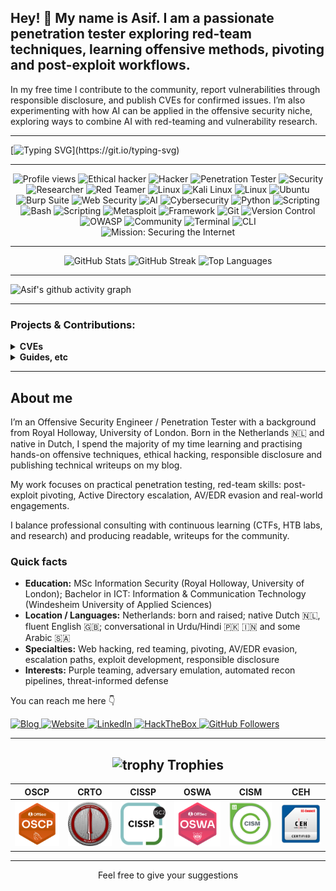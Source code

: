 ## Hey! 👋 My name is Asif. I am a passionate penetration tester exploring red-team techniques, learning offensive methods, pivoting and post-exploit workflows. 
In my free time I contribute to the community, report vulnerabilities through responsible disclosure, and publish CVEs for confirmed issues.
I’m also experimenting with how AI can be applied in the offensive security niche, exploring ways to combine AI with red-teaming and vulnerability research.

---

[![Typing SVG](https://readme-typing-svg.demolab.com?font=Fira+Code&size=15&pause=1000&color=00FF00&width=435&lines=Penetration+tester+%7C+Ethical+hacker;Red+teaming+%7C+Zero+day+seeker;Responsible+disclosure+%7C+Always+learning+;AI+%26+Cybersecurity+%7C+Building+Cyber+Peace+;Secure+the+internet+........)](https://git.io/typing-svg)

---

<div align="center">

  <!-- Row 1 (Identity & OS) -->
  <img src="https://komarev.com/ghpvc/?username=asifnawazminhas&style=for-the-badge&color=00ff00" alt="Profile views" />
  <img src="https://img.shields.io/badge/Ethical%20-000000?style=for-the-badge&logo=shield&logoColor=white" alt="Ethical hacker" />
  <img src="https://img.shields.io/badge/Hacker-9FEF00?style=for-the-badge&logo=hackthebox&logoColor=000000" alt="Hacker" />
  <img src="https://img.shields.io/badge/Penetration%20Tester-00599C?style=for-the-badge&logo=gnometerminal&logoColor=white" alt="Penetration Tester" />
  <img src="https://img.shields.io/badge/Security-30363D?style=for-the-badge" alt="Security" />
  <img src="https://img.shields.io/badge/Researcher-000000?style=for-the-badge" alt="Researcher" />
  <img src="https://img.shields.io/badge/Red%20Teamer-B22222?style=for-the-badge&logo=target&logoColor=white" alt="Red Teamer" />
  <img src="https://img.shields.io/badge/Linux-30363D?style=for-the-badge&logo=linux&logoColor=white" alt="Linux" />
  <img src="https://img.shields.io/badge/Kali%20Linux-557C94?style=for-the-badge&logo=kali-linux&logoColor=white" alt="Kali Linux" />
  <img src="https://img.shields.io/badge/Linux-30363D?style=for-the-badge&logo=linux&logoColor=white" alt="Linux" />
  <img src="https://img.shields.io/badge/Ubuntu-E95420?style=for-the-badge&logo=ubuntu&logoColor=white" alt="Ubuntu" />

  <!-- Row 2 (Paired Security & Scripting) -->
  <img src="https://img.shields.io/badge/Burp%20Suite-FF6633?style=for-the-badge&logo=burpsuite&logoColor=white" alt="Burp Suite" />
  <img src="https://img.shields.io/badge/Web%20Security-30363D?style=for-the-badge&logo=shield&logoColor=white" alt="Web Security" />

  <img src="https://img.shields.io/badge/AI-FF6F00?style=for-the-badge&logo=openai&logoColor=white" alt="AI" />
  <img src="https://img.shields.io/badge/Cybersecurity-434343?style=for-the-badge" alt="Cybersecurity" />

  <img src="https://img.shields.io/badge/Python-3776AB?style=for-the-badge&logo=python&logoColor=white" alt="Python" />
  <img src="https://img.shields.io/badge/Scripting-AAAAAA?style=for-the-badge" alt="Scripting" />

  <img src="https://img.shields.io/badge/Bash-4EAA25?style=for-the-badge&logo=gnubash&logoColor=white" alt="Bash" />
  <img src="https://img.shields.io/badge/Scripting-8A8A8A?style=for-the-badge" alt="Scripting" />


  <!-- Row 3 (Extra Skills & Tools in Pairs) -->
  <img src="https://img.shields.io/badge/Metasploit-03A9F4?style=for-the-badge&logo=metasploit&logoColor=white" alt="Metasploit" />
  <img src="https://img.shields.io/badge/Framework-444444?style=for-the-badge&logo=framework&logoColor=white" alt="Framework" />

  <img src="https://img.shields.io/badge/Git-F05032?style=for-the-badge&logo=git&logoColor=white" alt="Git" />
  <img src="https://img.shields.io/badge/Version%20Control-FF7F2A?style=for-the-badge&logo=versioncontrol&logoColor=white" alt="Version Control" />

  <img src="https://img.shields.io/badge/OWASP-000000?style=for-the-badge&logo=owasp&logoColor=white" alt="OWASP" />
  <img src="https://img.shields.io/badge/Community-6C6C6C?style=for-the-badge&logo=community&logoColor=white" alt="Community" />

  <img src="https://img.shields.io/badge/Terminal-241F31?style=for-the-badge&logo=gnome-terminal&logoColor=white" alt="Terminal" />
  <img src="https://img.shields.io/badge/CLI-666666?style=for-the-badge&logo=command-line&logoColor=white" alt="CLI" />

  <br/>

  <!-- Row 4 (Mission Badge) -->
  <img src="https://img.shields.io/badge/Securing-The%20Internet-brightgreen?style=for-the-badge&logo=cloudflare&logoColor=white" alt="Mission: Securing the Internet" />

</div>

---

<!-- GitHub Stats Section -->
<div align="center">
  <img src="https://github-readme-stats.vercel.app/api?username=asifnawazminhas&show_icons=true&theme=dark" alt="GitHub Stats" />
  <img src="https://github-readme-streak-stats.herokuapp.com/?user=asifnawazminhas&theme=dark" alt="GitHub Streak" />
  <img src="https://github-readme-stats.vercel.app/api/top-langs/?username=asifnawazminhas&layout=compact&theme=dark" alt="Top Languages" />
</div>

---


![Asif's github activity graph](https://github-readme-activity-graph.vercel.app/graph?username=asifnawazminhas&theme=react-dark)

---

### Projects & Contributions:

<details>
  <summary><b> CVEs</b></summary>
  <br/>
    <table>
      <thead align="center">
        <tr border: none;>
          <td><b>CVE</b></td>
          <td><b>Short Description</b></td>
          <td><b>References</b></td>
        </tr>
      </thead>
      <tbody>
       <tr>
  <td><b>WordPress security researcher CVEs overview</b></td>
  <td>An overview of the vulnerabilities I’ve reported and published through Wordfence Threat Intelligence, including CVE IDs, descriptions, and affected software.</td>
  <td><a href="https://www.wordfence.com/threat-intel/vulnerabilities/researchers/asif-nawaz-minhas?page=2" target="_blank" rel="noopener noreferrer">Wordfence Researcher Page</a></td>
</tr>
<tr>
  <td><b>CVE-2024-34955</b></td>
  <td>Code-projects Budget Management 1.0 is vulnerable to SQL Injection via the delete parameter.</td>
  <td><a href="https://nvd.nist.gov/vuln/detail/CVE-2024-34955" target="_blank" rel="noopener noreferrer">NVD Entry</a></td>
</tr>
<tr>
  <td><b>CVE-2024-34954</b></td>
  <td>Code-projects Budget Management 1.0 is vulnerable to Cross Site Scripting (XSS) via the budget parameter.</td>
  <td><a href="https://nvd.nist.gov/vuln/detail/CVE-2024-34954" target="_blank" rel="noopener noreferrer">NVD Entry</a></td>
</tr>
      </tbody>
    </table>
    <br/>
</details>

<details>
  <summary><b> Guides, etc</b></summary>
  <br/>
    <table>
      <thead align="center">
        <tr border: none;>
          <td><b>Project</b></td>
          <td><b>Short Description</b></td>
          <td><b>Stars</b></td>
          <td><b>Forks</b></td>
        </tr>
      </thead>
      <tbody>
        <tr>
          <td><a href="https://genai.owasp.org/resource/genai-red-teaming-guide/" target="_blank" rel="noopener noreferrer"><b>OWASP GenAI Red Teaming Guide</b></a></td>
          <td>A community-driven guide by OWASP on red teaming for generative AI systems, outlining risks, testing approaches, and mitigation strategies.</td>
          <td>N/A</td>
          <td>N/A</td>
        </tr>
      </tbody>
    </table>
</details>


---

## About me

I’m an Offensive Security Engineer / Penetration Tester with a background from Royal Holloway, University of London. Born in the Netherlands 🇳🇱 and native in Dutch, I spend the majority of my time learning and practising hands-on offensive techniques, ethical hacking, responsible disclosure and publishing technical writeups on my blog.  

My work focuses on practical penetration testing, red-team skills: post-exploit pivoting, Active Directory escalation, AV/EDR evasion and real-world engagements. 

I balance professional consulting with continuous learning (CTFs, HTB labs, and research) and producing readable, writeups for the community.

### Quick facts
- **Education:** MSc Information Security (Royal Holloway, University of London); Bachelor in ICT: Information & Communication Technology (Windesheim University of Applied Sciences)  
- **Location / Languages:** Netherlands: born and raised; native Dutch 🇳🇱, fluent English 🇬🇧; conversational in Urdu/Hindi 🇵🇰 🇮🇳 and some Arabic 🇸🇦
- **Specialties:** Web hacking, red teaming, pivoting, AV/EDR evasion, escalation paths, exploit development, responsible disclosure  
- **Interests:** Purple teaming, adversary emulation, automated recon pipelines, threat-informed defense

You can reach me here 👇

<div>
  <a href="https://www.asifnawazminhas.com/" target="_blank">
    <img src="https://img.shields.io/badge/Blog-21759B?style=for-the-badge&logo=ghost&logoColor=white" alt="Blog"/>
  </a>
  <a href="https://www.asifnawazminhas.com/" target="_blank">
    <img src="https://img.shields.io/badge/Website-38B2AC?style=for-the-badge&logo=webdriverio&logoColor=white" alt="Website"/>
  </a>
  <a href="https://www.linkedin.com/in/asifminhasnl/" target="_blank">
    <img src="https://img.shields.io/badge/linkedin-0A66C2?style=for-the-badge&logo=linkedin&logoColor=white" alt="LinkedIn"/>
  </a>
  <a href="https://app.hackthebox.com/profile/154138" target="_blank">
    <img src="https://img.shields.io/badge/hackthebox-a3e54a?style=for-the-badge&logo=hackthebox&logoColor=black" alt="HackTheBox"/>
  </a>
  <a href="https://github.com/asifnawazminhas" target="_blank" rel="noopener noreferrer">
    <img src="https://img.shields.io/github/followers/asifnawazminhas?style=for-the-badge&logo=github&color=blue" alt="GitHub Followers"/>
  </a>
</div>

---

<div align="center">


## <img src="https://media.giphy.com/media/YMwJF1OQAlbnf6HFjd/giphy.gif" width="50" height="45" alt="trophy"> Trophies

| OSCP | CRTO | CISSP | OSWA | CISM | CEH |
| :--: | :--: | :---: | :--: | :--: | :-: |
| <a href="https://www.credential.net/0f2a3465-2fa6-4402-b526-6f372b35bd93?trk=public_profile_see-credential#acc.Bnhq091G" target="_blank" rel="noopener noreferrer"><img src="./img/OSCP.png" alt="OSCP" width="120"></a> | <a href="https://eu.badgr.com/public/assertions/p2xxJx0DQU2ffXblBNslLg" target="_blank" rel="noopener noreferrer"><img src="./img/CRTO.png" alt="CRTO" width="120"></a> | <a href="https://www.credly.com/badges/15539bb2-b697-4cef-8c7a-699f2700255d?trk=public_profile_see-credential" target="_blank" rel="noopener noreferrer"><img src="./img/CISSP.png" alt="CISSP" width="120"></a> | <a href="https://www.credential.net/d354e55c-d333-4347-9ddf-5e9d44cca4c4?trk=public_profile_see-credential#acc.YxfV3PiU" target="_blank" rel="noopener noreferrer"><img src="./img/OSWA.png" alt="OSWA" width="120"></a> | <a href="https://www.credly.com/badges/b75ea7b9-55ff-4f43-a526-9077388491b6/public_url?trk=public_profile_see-credential" target="_blank" rel="noopener noreferrer"><img src="./img/CISM.png" alt="CISM" width="120"></a> | <a href="https://aspen.eccouncil.org/VerifyBadge?type=certification&a=2lRukjKr7UUZduuSqj0TbmTVi+5o1PGgbCuiL97m6ug=&trk=public_profile_see-credential" target="_blank" rel="noopener noreferrer"><img src="./img/CEH.png" alt="CEH" width="120"></a> |

---

Feel free to give your suggestions 

</div>


